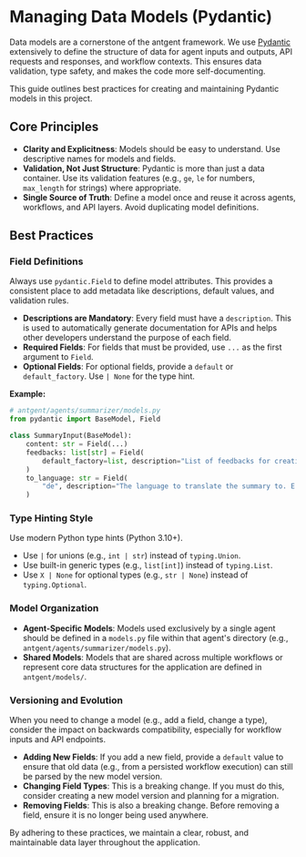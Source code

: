 # Managing Data Models (Pydantic)

Data models are a cornerstone of the antgent framework. We use [Pydantic](https://docs.pydantic.dev/) extensively to define the structure of data for agent inputs and outputs, API requests and responses, and workflow contexts. This ensures data validation, type safety, and makes the code more self-documenting.

This guide outlines best practices for creating and maintaining Pydantic models in this project.

## Core Principles

-   **Clarity and Explicitness**: Models should be easy to understand. Use descriptive names for models and fields.
-   **Validation, Not Just Structure**: Pydantic is more than just a data container. Use its validation features (e.g., `ge`, `le` for numbers, `max_length` for strings) where appropriate.
-   **Single Source of Truth**: Define a model once and reuse it across agents, workflows, and API layers. Avoid duplicating model definitions.

## Best Practices

### Field Definitions

Always use `pydantic.Field` to define model attributes. This provides a consistent place to add metadata like descriptions, default values, and validation rules.

-   **Descriptions are Mandatory**: Every field must have a `description`. This is used to automatically generate documentation for APIs and helps other developers understand the purpose of each field.
-   **Required Fields**: For fields that must be provided, use `...` as the first argument to `Field`.
-   **Optional Fields**: For optional fields, provide a `default` or `default_factory`. Use `| None` for the type hint.

**Example:**
```python
# antgent/agents/summarizer/models.py
from pydantic import BaseModel, Field

class SummaryInput(BaseModel):
    content: str = Field(...)
    feedbacks: list[str] = Field(
        default_factory=list, description="List of feedbacks for creating the less verbose text"
    )
    to_language: str = Field(
        "de", description="The language to translate the summary to. E.g., 'en' for English, 'de' for German."
    )
```

### Type Hinting Style

Use modern Python type hints (Python 3.10+).
-   Use `|` for unions (e.g., `int | str`) instead of `typing.Union`.
-   Use built-in generic types (e.g., `list[int]`) instead of `typing.List`.
-   Use `X | None` for optional types (e.g., `str | None`) instead of `typing.Optional`.

### Model Organization

-   **Agent-Specific Models**: Models used exclusively by a single agent should be defined in a `models.py` file within that agent's directory (e.g., `antgent/agents/summarizer/models.py`).
-   **Shared Models**: Models that are shared across multiple workflows or represent core data structures for the application are defined in `antgent/models/`.

### Versioning and Evolution

When you need to change a model (e.g., add a field, change a type), consider the impact on backwards compatibility, especially for workflow inputs and API endpoints.

-   **Adding New Fields**: If you add a new field, provide a `default` value to ensure that old data (e.g., from a persisted workflow execution) can still be parsed by the new model version.
-   **Changing Field Types**: This is a breaking change. If you must do this, consider creating a new model version and planning for a migration.
-   **Removing Fields**: This is also a breaking change. Before removing a field, ensure it is no longer being used anywhere.

By adhering to these practices, we maintain a clear, robust, and maintainable data layer throughout the application.

